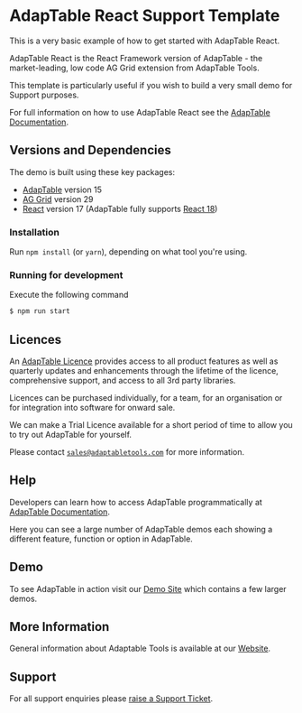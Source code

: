 # AdapTable React Support Template

This is a very basic example of how to get started with AdapTable React.

AdapTable React is the React Framework version of AdapTable - the market-leading, low code AG Grid extension from AdapTable Tools.

This template is particularly useful if you wish to build a very small demo for Support purposes.

For full information on how to use AdapTable React see the [AdapTable Documentation](https://docs.adaptabletools.com/guide/react-overview).

## Versions and Dependencies

The demo is built using these key packages:

- [AdapTable](https://docs.adaptabletools.com/) version 15
- [AG Grid](https://www.ag-grid.com) version 29
- [React](https://react.dev/) version 17 (AdapTable fully supports [React 18](https://docs.adaptabletools.com/guide/react-integration#react-18))


### Installation

Run `npm install` (or `yarn`), depending on what tool you're using.

### Running for development

Execute the following command

```sh
$ npm run start
```


## Licences

An [AdapTable Licence](https://docs.adaptabletools.com/guide/licensing) provides access to all product features as well as quarterly updates and enhancements through the lifetime of the licence, comprehensive support, and access to all 3rd party libraries.

Licences can be purchased individually, for a team, for an organisation or for integration into software for onward sale.

We can make a Trial Licence available for a short period of time to allow you to try out AdapTable for yourself.

Please contact [`sales@adaptabletools.com`](mailto:sales@adaptabletools.com) for more information.

## Help

Developers can learn how to access AdapTable programmatically at [AdapTable Documentation](https://docs.adaptabletools.com).  

Here you can see a large number of AdapTable demos each showing a different feature, function or option in AdapTable.

## Demo

To see AdapTable in action visit our [Demo Site](https://www.adaptabletools.com/demos) which contains a few larger demos.

## More Information

General information about Adaptable Tools is available at our [Website](http://www.adaptabletools.com).
 
## Support

For all support enquiries please [raise a Support Ticket](https://adaptabletools.zendesk.com/hc/en-us/requests/new).

